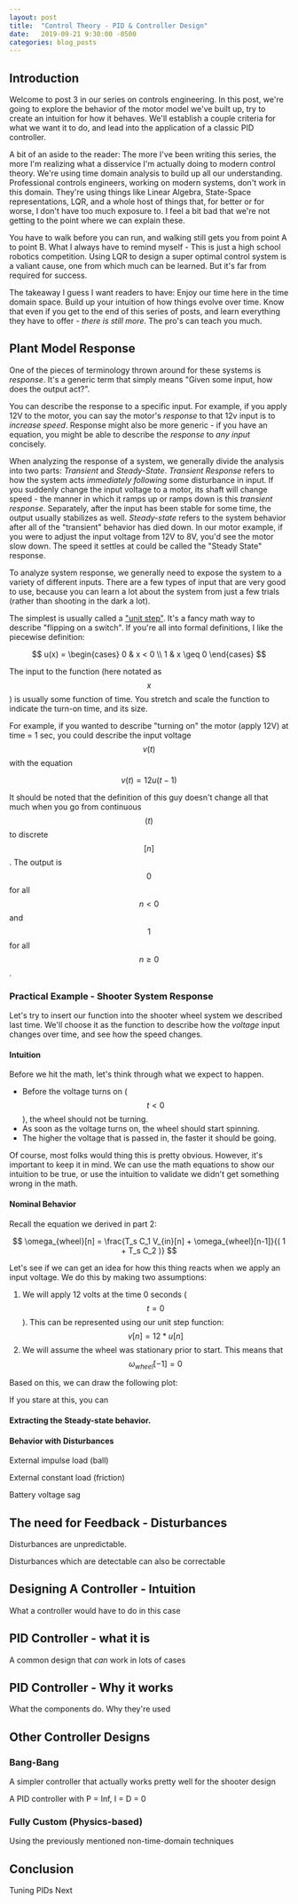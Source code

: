```yaml
---
layout: post
title:  "Control Theory - PID & Controller Design"
date:   2019-09-21 9:30:00 -0500
categories: blog_posts
---
```



## Introduction

Welcome to post 3 in our series on controls engineering. In this post, we're going to explore the behavior of the motor model we've built up, try to create an intuition for how it behaves. We'll establish a couple criteria for what we want it to do, and lead into the application of a classic PID controller.

A bit of an aside to the reader: The more I've been writing this series, the more I'm realizing what a disservice I'm actually doing to modern control theory. We're using time domain analysis to build up all our understanding. Professional controls engineers, working on modern systems, don't work in this domain. They're using things like Linear Algebra, State-Space representations, LQR, and a whole host of things that, for better or for worse, I don't have too much exposure to. I feel a bit bad that we're not getting to the point where we can explain these. 

You have to walk before you can run, and walking still gets you from point A to point B. What I always have to remind myself - This is just a high school robotics competition. Using LQR to design a super optimal control system is a valiant cause, one from which much can be learned. But it's far from required for success.

The takeaway I guess I want readers to have: Enjoy our time here in the time domain space. Build up your intuition of how things evolve over time. Know that even if you get to the end of this series of posts, and learn everything they have to offer - _there is still more_. The pro's can teach you much.

## Plant Model Response 

One of the pieces of terminology thrown around for these systems is _response_. It's a generic term that simply means "Given some input, how does the output act?". 

You can describe the response to a specific input. For example, if you apply 12V to the motor, you can say the motor's _response_ to that 12v input is to _increase speed_. Response might also be more generic - if you have an equation, you might be able to describe the _response_ to _any input_ concisely. 

When analyzing the response of a system, we generally divide the analysis into two parts: _Transient_ and _Steady-State_. _Transient Response_ refers to how the system acts _immediately following_ some disturbance in input. If you suddenly change the input voltage to a motor, its shaft will change speed - the manner in which it ramps up or ramps down is this _transient response_. Separately, after the input has been stable for some time, the output usually stabilizes as well. _Steady-state_ refers to the system behavior after all of the "transient" behavior has died down. In our motor example, if you were to adjust the input voltage from 12V to 8V, you'd see the motor slow down. The speed it settles at could be called the "Steady State" response.

To analyze system response, we generally need to expose the system to a variety of different inputs. There are a few types of input that are very good to use, because you can learn a lot about the system from just a few trials (rather than shooting in the dark a lot).

The simplest is usually called a ["unit step"](https://en.wikipedia.org/wiki/Heaviside_step_function). It's a fancy math way to describe "flipping on a switch". If you're all into formal definitions, I like the piecewise definition:

$$ u(x) = \begin{cases} 0 & x < 0 \\ 1 & x \geq 0  \end{cases} $$

The input to the function (here notated as $$x$$) is usually some function of time. You stretch and scale the function to indicate the turn-on time, and its size.

For example, if you wanted to describe "turning on" the motor (apply 12V) at time = 1 sec, you could describe the input voltage $$v(t)$$ with the equation

$$ v(t) = 12u(t-1) $$

<div id="plot1"></div>
<script>
function step(t){
    if(t < 0){
        return 0;
    } else {
        return 1;
    }
}

function plot1PointsGen(){
    var retArray = []

    var minTime = -1.0;
    var maxTime = 5.0;
    var Ts = 0.01;

    for(t = minTime; t < maxTime; t += Ts){
        newValue = 12 * step(t - 1);

        retArray.push([t, newValue]);
    }

    return retArray;
}

functionPlot({
  target: '#plot1',
  title: '',
  grid: true,
  disableZoom:true,
  yAxis: {
      label: "Motor Voltage (V)",
      domain: [-3, 15]
  },
  xAxis: {
      label: "Time (s)",
      domain: [-1, 5]
  },
  data: [
    {
        points: plot1PointsGen(),
        fnType: 'points',
        graphType: 'polyline'
    }
  ]
})
</script>

It should be noted that the definition of this guy doesn't change all that much when you go from continuous $$(t)$$ to discrete $$[n]$$. The output is $$0$$ for all $$ n < 0 $$ and $$1$$ for all $$n \geq 0 $$.

### Practical Example - Shooter System Response

Let's try to insert our function into the shooter wheel system we described last time. We'll choose it as the function to describe how the _voltage_ input changes over time, and see how the speed changes.

#### Intuition

Before we hit the math, let's think through what we expect to happen. 

* Before the voltage turns on ($$t < 0$$), the wheel should not be turning. 
* As soon as the voltage turns on, the wheel should start spinning.
* The higher the voltage that is passed in, the faster it should be going.

Of course, most folks would thing this is pretty obvious. However, it's important to keep it in mind. We can use the math equations to show our intuition to be true, or use the intuition to validate we didn't get something wrong in the math.

#### Nominal Behavior

Recall the equation we derived in part 2:

$$ \omega_{wheel}[n] = \frac{T_s C_1 V_{in}[n] + \omega_{wheel}[n-1]}{( 1 + T_s C_2 )} $$

Let's see if we can get an idea for how this thing reacts when we apply an input voltage. We do this by making two assumptions:

1. We will apply 12 volts at the time 0 seconds ($$ t = 0 $$). This can be represented using our unit step function: $$ v[n] = 12*u[n] $$
2. We will assume the wheel was stationary prior to start. This means that $$ \omega_{wheel}[-1] = 0 $$

Based on this, we can draw the following plot:

<div id="plot2"></div>
<script>
function step(t){
    if(t < 0){
        return 0;
    } else {
        return 1;
    }
}

function plot1PointsGen(){
    var retArray = []

    var minTime = -1.0;
    var maxTime = 10.0;
    var Ts = 0.01;
    var speedPrev = 0;

    for(t = minTime; t < maxTime; t += Ts){
        speed = (Ts*3500*step(t) + speedPrev)/(1+Ts);

        speedPrev = speed;
        retArray.push([t, speed]);
    }

    return retArray;
}

functionPlot({
  target: '#plot2',
  title: '',
  grid: true,
  yAxis: {
      label: "Wheel Speed(RPM)",
      domain: [-100, 4000]
  },
  xAxis: {
      label: "Time (s)",
      domain: [-1, 10]
  },
  data: [
    {
        points: plot1PointsGen(),
        fnType: 'points',
        graphType: 'polyline'
    }
  ]
})
</script>

If you stare at this, you can 

#### Extracting the Steady-state behavior.

#### Behavior with Disturbances

External impulse load (ball)

External constant load (friction)

Battery voltage sag

## The need for Feedback - Disturbances

Disturbances are unpredictable.

Disturbances which are detectable can also be correctable

## Designing A Controller - Intuition

What a controller would have to do in this case

## PID Controller - what it is

A common design that _can_ work in lots of cases

## PID Controller - Why it works

What the components do. Why they're used

## Other Controller Designs

### Bang-Bang

A simpler controller that actually works pretty well for the shooter design

A PID controller with P = Inf, I = D = 0

### Fully Custom (Physics-based)

Using the previously mentioned non-time-domain techniques

## Conclusion

Tuning PIDs Next